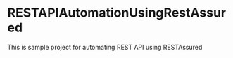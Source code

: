 # RESTAPIAutomationUsingRestAssured
This is sample project for automating REST API using RESTAssured
